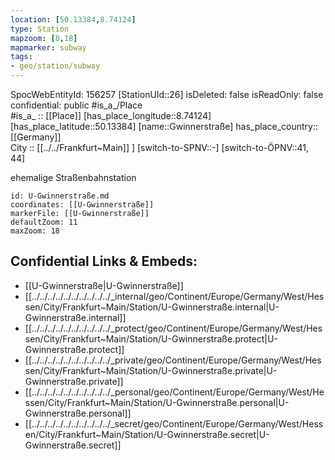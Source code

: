 ```yaml
---
location: [50.13384,8.74124] 
type: Station 
mapzoom: [8,18] 
mapmarker: subway 
tags:
- geo/station/subway
---
```

SpocWebEntityId: 156257
[StationUId::26] 
isDeleted: false
isReadOnly: false
confidential: public
#is_a_/Place  
#is_a_ :: [[Place]] 
[has_place_longitude::8.74124] 
[has_place_latitude::50.13384] 
[name::Gwinnerstraße] 
has_place_country:: [[Germany]]  
City :: [[../../Frankfurt~Main]] ] 
[switch-to-SPNV::-] 
[switch-to-ÖPNV::41, 44] 

ehemalige Straßenbahnstation

```leaflet
id: U-Gwinnerstraße.md
coordinates: [[U-Gwinnerstraße]] 
markerFile: [[U-Gwinnerstraße]] 
defaultZoom: 11 
maxZoom: 18
```


## Confidential Links & Embeds: 
- [[U-Gwinnerstraße|U-Gwinnerstraße]] 
- [[../../../../../../../../../../_internal/geo/Continent/Europe/Germany/West/Hessen/City/Frankfurt~Main/Station/U-Gwinnerstraße.internal|U-Gwinnerstraße.internal]] 
- [[../../../../../../../../../../_protect/geo/Continent/Europe/Germany/West/Hessen/City/Frankfurt~Main/Station/U-Gwinnerstraße.protect|U-Gwinnerstraße.protect]] 
- [[../../../../../../../../../../_private/geo/Continent/Europe/Germany/West/Hessen/City/Frankfurt~Main/Station/U-Gwinnerstraße.private|U-Gwinnerstraße.private]] 
- [[../../../../../../../../../../_personal/geo/Continent/Europe/Germany/West/Hessen/City/Frankfurt~Main/Station/U-Gwinnerstraße.personal|U-Gwinnerstraße.personal]] 
- [[../../../../../../../../../../_secret/geo/Continent/Europe/Germany/West/Hessen/City/Frankfurt~Main/Station/U-Gwinnerstraße.secret|U-Gwinnerstraße.secret]] 
